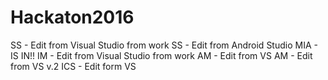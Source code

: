 # Hackaton2016
SS - Edit from Visual Studio from work
SS - Edit from Android Studio
MIA - IS IN!!
IM - Edit from Visual Studio from work
AM - Edit from VS
AM - Edit from VS v.2
ICS - Edit form VS
